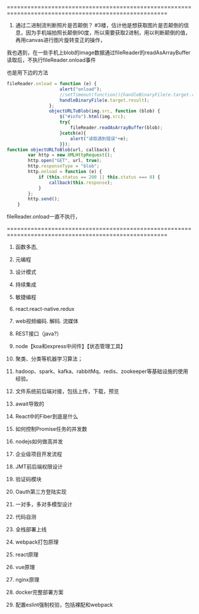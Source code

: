 =====================================================================================================
1. 通过二进制流判断照片是否颠倒？
#3楼，估计他是想获取图片是否颠倒的信息，因为手机端拍照长颠倒90度，所以需要获取2进制，用以判断颠倒的值，再用canvas进行图片旋转变正的操作，

我也遇到，在一些手机上blob的image数据通过fileReader的readAsArrayBuffer读取后，不执行fileReader.onload事件

也是用下边的方法
``` js
fileReader.onload = function (e) {
                    alert("onload");
                    //setTimeout(function(){handleBinaryFile(e.target.result);},5000);
                    handleBinaryFile(e.target.result);
                };
                objectURLToBlob(img.src, function (blob) {
                    $("#info").html(img.src);
                    try{
                        fileReader.readAsArrayBuffer(blob);
                    }catch(e){
                        alert("读取遇到错误"+e);
                    }});
function objectURLToBlob(url, callback) {
        var http = new XMLHttpRequest();
        http.open("GET", url, true);
        http.responseType = "blob";
        http.onload = function (e) {
            if (this.status == 200 || this.status === 0) {
                callback(this.response);
            }
        };
        http.send();
    }
```

fileReader.onload一直不执行，

=====================================================================================================

1. 函数多态,
2. 元编程
3. 设计模式
4. 持续集成
5. 敏捷编程

7. react.react-native.redux
8. web视频编码. 解码. 流媒体
9. REST接口（java?）

10. node【koa和express中间件】【状态管理工具】

11. 聚类、分类等机器学习算法；

12. hadoop、spark、kafka、rabbitMq、redis、zookeeper等基础设施的使用经验。

13. 文件系统前后端对接，包括上传，下载，预览

14. await导致的

15. React中的Fiber到底是什么

16. 如何控制Promise任务的并发数

17. nodejs如何做高并发

18. 企业级项目开发流程

19. JMT前后端权限设计

20. 验证码模块

21. Oauth第三方登陆实现

22. 一对多，多对多模型设计

23. 代码自测

24. 全栈部署上线

25. webpack打包原理

26. react原理

27. vue原理

28. nginx原理

29. docker完整部署方案

30. 配置eslint强制校验，包括裸配和webpack
